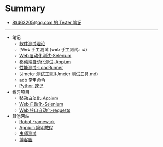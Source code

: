 # Summary

* [89463205@qq.com 的 Tester 笔记](README.md)

---

* 笔记
    * [软件测试理论](软件测试理论.md)
    * [Web 手工测试](web 手工测试.md)
    * [Web 自动化测试-Selenium](web自动化-selenium.md)
    * [移动端自动化测试-Appium](移动端自动化测试.md)
    * [性能测试-LoadRunner](性能测试-LoadRunner工具.md)
    * [Jmeter 测试工具](Jmeter 测试工具.md)
    * [adb 常用命令](adb常用命令.md)
    * [Python 速记](python学习.md)
* 练习项目
    * [移动自动化-Appium](https://github.com/gincoo/android-Appium)
    * [Web 自动化-Selenium](https://github.com/gincoo/web-selenium)
    * [Web 接口自动化-requests](https://github.com/gincoo/web-interface-selenium-requests)
* 其他网站
    * [Robot Framework](http://www.testclass.net/rf)
    * [Appium 简明教程](http://www.testclass.net/appium)
    * [虫师测试](http://www.testclass.net/all)
    * [博客园](https://www.cnblogs.com/521world/)

